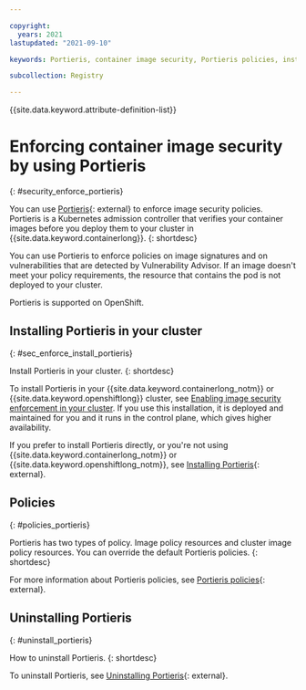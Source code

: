 ```yaml
---

copyright:
  years: 2021
lastupdated: "2021-09-10"

keywords: Portieris, container image security, Portieris policies, installing Portieris, security, security enforcement, removing Portieris, uninstalling Portieris

subcollection: Registry

---
```


{{site.data.keyword.attribute-definition-list}}

# Enforcing container image security by using Portieris
{: #security_enforce_portieris}

You can use [Portieris](https://github.com/IBM/portieris){: external} to enforce image security policies. Portieris is a Kubernetes admission controller that verifies your container images before you deploy them to your cluster in {{site.data.keyword.containerlong}}.
{: shortdesc}

You can use Portieris to enforce policies on image signatures and on vulnerabilities that are detected by Vulnerability Advisor. If an image doesn't meet your policy requirements, the resource that contains the pod is not deployed to your cluster.

Portieris is supported on OpenShift.

## Installing Portieris in your cluster
{: #sec_enforce_install_portieris}

Install Portieris in your cluster.
{: shortdesc}

To install Portieris in your {{site.data.keyword.containerlong_notm}} or {{site.data.keyword.openshiftlong}} cluster, see [Enabling image security enforcement in your cluster](/docs/containers?topic=containers-images#portieris-image-sec). If you use this installation, it is deployed and maintained for you and it runs in the control plane, which gives higher availability.

If you prefer to install Portieris directly, or you're not using {{site.data.keyword.containerlong_notm}} or {{site.data.keyword.openshiftlong_notm}}, see [Installing Portieris](https://github.com/IBM/portieris#installing-portieris){: external}.

## Policies
{: #policies_portieris}

Portieris has two types of policy. Image policy resources and cluster image policy resources. You can override the default Portieris policies.
{: shortdesc}

For more information about Portieris policies, see [Portieris policies](https://github.com/IBM/portieris/blob/master/POLICIES.md){: external}.

## Uninstalling Portieris
{: #uninstall_portieris}

How to uninstall Portieris.
{: shortdesc}

To uninstall Portieris, see [Uninstalling Portieris](https://github.com/IBM/portieris#uninstalling-portieris){: external}.


